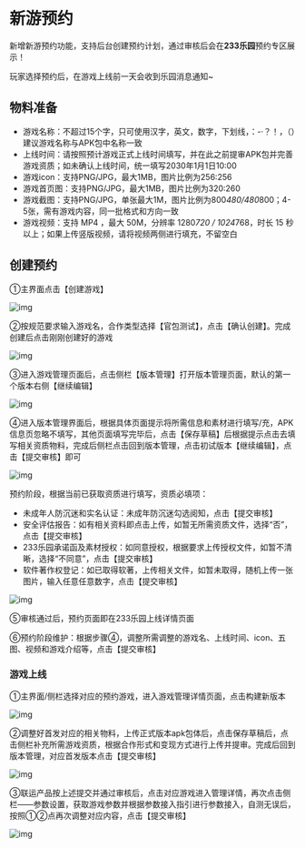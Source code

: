 # 新游预约

新增新游预约功能，支持后台创建预约计划，通过审核后会在**233乐园**预约专区展示！

玩家选择预约后，在游戏上线前一天会收到乐园消息通知~


## 物料准备

- 游戏名称：不超过15个字，只可使用汉字，英文，数字，下划线，：-·？！，（）建议游戏名称与APK包中名称一致
- 上线时间：请按照预计游戏正式上线时间填写，并在此之前提审APK包并完善游戏资质；如未确认上线时间，统一填写2030年1月1日10:00
- 游戏icon：支持PNG/JPG，最大1MB，图片比例为256:256
- 游戏首页图：支持PNG/JPG，最大1MB，图片比例为320:260
- 游戏截图：支持PNG/JPG，单张最大1M，图片比例为800*480/480*800；4-5张，需有游戏内容，同一批格式和方向一致
- 游戏视频：支持 MP4 ，最大 50M，分辨率 1280*720 / 1024*768，时长 15 秒以上；如果上传竖版视频，请将视频两侧进行填充，不留空白

## 创建预约

①主界面点击【创建游戏】

![img](https://arkimg.ark.online/(null)-20240520211435417.png)

②按规范要求输入游戏名，合作类型选择【官包测试】，点击【确认创建】。完成创建后点击刚刚创建好的游戏

![img](https://arkimg.ark.online/(null)-20240520211435271.png)

③进入游戏管理页面后，点击侧栏【版本管理】打开版本管理页面，默认的第一个版本右侧【继续编辑】

![img](https://arkimg.ark.online/(null)-20240520211434888.png)

④进入版本管理界面后，根据具体页面提示将所需信息和素材进行填写/充，APK信息页忽略不填写，其他页面填写完毕后，点击【保存草稿】后根据提示点击去填写相关资质物料，完成后侧栏点击回到版本管理，点击初试版本【继续编辑】，点击【提交审核】即可

![img](https://arkimg.ark.online/(null)-20240520211435286.png)

预约阶段，根据当前已获取资质进行填写，资质必填项：

- 未成年人防沉迷和实名认证：未成年防沉迷勾选阅知，点击【提交审核】
- 安全评估报告：如有相关资料即点击上传，如暂无所需资质文件，选择“否”，点击【提交审核】
- 233乐园承诺函及素材授权：如同意授权，根据要求上传授权文件，如暂不清晰，选择“不同意”，点击【提交审核】
- 软件著作权登记：如已取得软著，上传相关文件，如暂未取得，随机上传一张图片，输入任意任意数字，点击【提交审核】

![img](https://arkimg.ark.online/(null)-20240520211435383.png)

⑤审核通过后，预约页面即在233乐园上线详情页面

⑥预约阶段维护：根据步骤④，调整所需调整的游戏名、上线时间、icon、五图、视频和游戏介绍等，点击【提交审核】

### 游戏上线

①主界面/侧栏选择对应的预约游戏，进入游戏管理详情页面，点击构建新版本

![img](https://arkimg.ark.online/(null)-20240520211434860.png)

②调整好首发对应的相关物料，上传正式版本apk包体后，点击保存草稿后，点击侧栏补充所需游戏资质，根据合作形式和变现方式进行上传并提审。完成后回到版本管理，对应首发版本点击【提交审核】

![img](https://arkimg.ark.online/(null)-20240520211435137.png)

③联运产品按上述提交并通过审核后，点击对应游戏进入管理详情，再次点击侧栏——参数设置，获取游戏参数并根据参数接入指引进行参数接入，自测无误后，按照①②点再次调整对应内容，点击【提交审核】

![img](https://arkimg.ark.online/(null)-20240520211435202.png)
